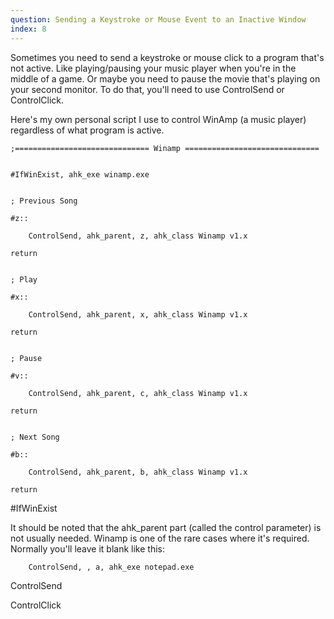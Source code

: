 ```yaml
---
question: Sending a Keystroke or Mouse Event to an Inactive Window
index: 8
---
```


Sometimes you need to send a keystroke or mouse click to a program that's not active. Like playing/pausing your music player when you're in the middle of a game. Or maybe you need to pause the movie that's playing on your second monitor.
To do that, you'll need to use ControlSend or ControlClick.

Here's my own personal script I use to control WinAmp (a music player) regardless of what program is active.

```
;============================== Winamp ==============================


#IfWinExist, ahk_exe winamp.exe


; Previous Song

#z::

    ControlSend, ahk_parent, z, ahk_class Winamp v1.x

return


; Play

#x::

    ControlSend, ahk_parent, x, ahk_class Winamp v1.x

return


; Pause

#v::

    ControlSend, ahk_parent, c, ahk_class Winamp v1.x

return


; Next Song

#b::

    ControlSend, ahk_parent, b, ahk_class Winamp v1.x

return
```

#IfWinExist

It should be noted that the ahk_parent part (called the control parameter) is not usually needed. Winamp is one of the rare cases where it's required. Normally you'll leave it blank like this:

```
    ControlSend, , a, ahk_exe notepad.exe
```

ControlSend

ControlClick